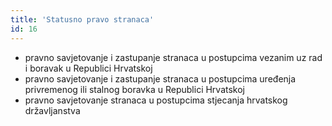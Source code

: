 ```yaml
---
title: 'Statusno pravo stranaca'
id: 16
---
```


* pravno savjetovanje i zastupanje stranaca u postupcima vezanim uz rad i boravak u Republici Hrvatskoj
* pravno savjetovanje i zastupanje stranaca u postupcima uređenja privremenog ili stalnog boravka u Republici Hrvatskoj
* pravno savjetovanje stranaca u postupcima stjecanja hrvatskog državljanstva